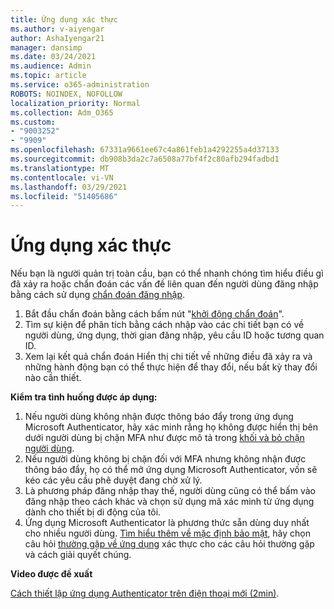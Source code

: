 ```yaml
---
title: Ứng dụng xác thực
ms.author: v-aiyengar
author: AshaIyengar21
manager: dansimp
ms.date: 03/24/2021
ms.audience: Admin
ms.topic: article
ms.service: o365-administration
ROBOTS: NOINDEX, NOFOLLOW
localization_priority: Normal
ms.collection: Adm_O365
ms.custom:
- "9003252"
- "9909"
ms.openlocfilehash: 67331a9661ee67c4a861feb1a4292255a4d37133
ms.sourcegitcommit: db908b3da2c7a6508a77bf4f2c80afb294fadbd1
ms.translationtype: MT
ms.contentlocale: vi-VN
ms.lasthandoff: 03/29/2021
ms.locfileid: "51405686"
---
```

# <a name="authentication-app"></a>Ứng dụng xác thực

Nếu bạn là người quản trị toàn cầu, bạn có thể nhanh chóng tìm hiểu điều gì đã xảy ra hoặc chẩn đoán các vấn đề liên quan đến người dùng đăng nhập bằng cách sử dụng [chẩn đoán đăng nhập](https://ms.portal.azure.com/microsoft.onmicrosoft.com?loginHint=shhada@microsoft.com#blade/Microsoft_AAD_IAM/ActiveDirectoryMenuBlade/diagnose/symptomId/ms_aad_dxp_signin_caDiagnoseAndSolveSummarySymptom).

1. Bắt đầu chẩn đoán bằng cách bấm nút "[khởi động chẩn đoán](https://portal.azure.com/#blade/Microsoft_AAD_IAM/ActiveDirectoryMenuBlade/diagnose/symptomId/ms_aad_dxp_signin_caDiagnoseAndSolveSummarySymptom)". 
1. Tìm sự kiện để phân tích bằng cách nhập vào các chi tiết bạn có về người dùng, ứng dụng, thời gian đăng nhập, yêu cầu ID hoặc tương quan ID.
1. Xem lại kết quả chẩn đoán Hiển thị chi tiết về những điều đã xảy ra và những hành động bạn có thể thực hiện để thay đổi, nếu bất kỳ thay đổi nào cần thiết.

**Kiểm tra tình huống được áp dụng:**

1. Nếu người dùng không nhận được thông báo đẩy trong ứng dụng Microsoft Authenticator, hãy xác minh rằng họ không được hiển thị bên dưới người dùng bị chặn MFA như được mô tả trong [khối và bỏ chặn người dùng](https://portal.azure.com/#blade/Microsoft_AAD_IAM/ActiveDirectoryMenuBlade/diagnose/symptomId/ms_aad_dxp_signin_caDiagnoseAndSolveSummarySymptom).
1. Nếu người dùng không bị chặn đối với MFA nhưng không nhận được thông báo đẩy, họ có thể mở ứng dụng Microsoft Authenticator, vốn sẽ kéo các yêu cầu phê duyệt đang chờ xử lý.
1. Là phương pháp đăng nhập thay thế, người dùng cũng có thể bấm vào đăng nhập theo cách khác và chọn sử dụng mã xác minh từ ứng dụng dành cho thiết bị di động của tôi.
1. Ứng dụng Microsoft Authenticator là phương thức sẵn dùng duy nhất cho nhiều người dùng. [Tìm hiểu thêm về mặc định bảo mật](https://docs.microsoft.com/azure/active-directory/fundamentals/concept-fundamentals-security-defaults), hãy chọn câu hỏi [thường gặp về ứng dụng](https://docs.microsoft.com/azure/active-directory/user-help/user-help-auth-app-faq) xác thực cho các câu hỏi thường gặp và cách giải quyết chúng.
 
**Video được đề xuất**

[Cách thiết lập ứng dụng Authenticator trên điện thoại mới (2min)](https://go.microsoft.com/fwlink/?linkid=2158163&clcid=0x409).
